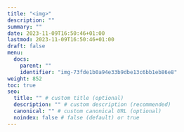 ```yaml
---
title: "<img>"
description: ""
summary: ""
date: 2023-11-09T16:50:46+01:00
lastmod: 2023-11-09T16:50:46+01:00
draft: false
menu:
  docs:
    parent: ""
    identifier: "img-73fde1b0a94e33b9dbe13c6bb1eb86e8"
weight: 852
toc: true
seo:
  title: "" # custom title (optional)
  description: "" # custom description (recommended)
  canonical: "" # custom canonical URL (optional)
  noindex: false # false (default) or true
---
```

